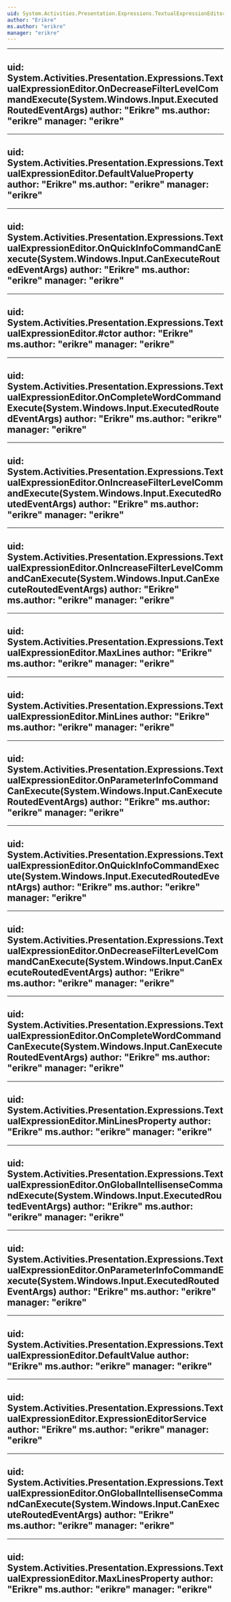 ```yaml
---
uid: System.Activities.Presentation.Expressions.TextualExpressionEditor
author: "Erikre"
ms.author: "erikre"
manager: "erikre"
---
```


---
uid: System.Activities.Presentation.Expressions.TextualExpressionEditor.OnDecreaseFilterLevelCommandExecute(System.Windows.Input.ExecutedRoutedEventArgs)
author: "Erikre"
ms.author: "erikre"
manager: "erikre"
---

---
uid: System.Activities.Presentation.Expressions.TextualExpressionEditor.DefaultValueProperty
author: "Erikre"
ms.author: "erikre"
manager: "erikre"
---

---
uid: System.Activities.Presentation.Expressions.TextualExpressionEditor.OnQuickInfoCommandCanExecute(System.Windows.Input.CanExecuteRoutedEventArgs)
author: "Erikre"
ms.author: "erikre"
manager: "erikre"
---

---
uid: System.Activities.Presentation.Expressions.TextualExpressionEditor.#ctor
author: "Erikre"
ms.author: "erikre"
manager: "erikre"
---

---
uid: System.Activities.Presentation.Expressions.TextualExpressionEditor.OnCompleteWordCommandExecute(System.Windows.Input.ExecutedRoutedEventArgs)
author: "Erikre"
ms.author: "erikre"
manager: "erikre"
---

---
uid: System.Activities.Presentation.Expressions.TextualExpressionEditor.OnIncreaseFilterLevelCommandExecute(System.Windows.Input.ExecutedRoutedEventArgs)
author: "Erikre"
ms.author: "erikre"
manager: "erikre"
---

---
uid: System.Activities.Presentation.Expressions.TextualExpressionEditor.OnIncreaseFilterLevelCommandCanExecute(System.Windows.Input.CanExecuteRoutedEventArgs)
author: "Erikre"
ms.author: "erikre"
manager: "erikre"
---

---
uid: System.Activities.Presentation.Expressions.TextualExpressionEditor.MaxLines
author: "Erikre"
ms.author: "erikre"
manager: "erikre"
---

---
uid: System.Activities.Presentation.Expressions.TextualExpressionEditor.MinLines
author: "Erikre"
ms.author: "erikre"
manager: "erikre"
---

---
uid: System.Activities.Presentation.Expressions.TextualExpressionEditor.OnParameterInfoCommandCanExecute(System.Windows.Input.CanExecuteRoutedEventArgs)
author: "Erikre"
ms.author: "erikre"
manager: "erikre"
---

---
uid: System.Activities.Presentation.Expressions.TextualExpressionEditor.OnQuickInfoCommandExecute(System.Windows.Input.ExecutedRoutedEventArgs)
author: "Erikre"
ms.author: "erikre"
manager: "erikre"
---

---
uid: System.Activities.Presentation.Expressions.TextualExpressionEditor.OnDecreaseFilterLevelCommandCanExecute(System.Windows.Input.CanExecuteRoutedEventArgs)
author: "Erikre"
ms.author: "erikre"
manager: "erikre"
---

---
uid: System.Activities.Presentation.Expressions.TextualExpressionEditor.OnCompleteWordCommandCanExecute(System.Windows.Input.CanExecuteRoutedEventArgs)
author: "Erikre"
ms.author: "erikre"
manager: "erikre"
---

---
uid: System.Activities.Presentation.Expressions.TextualExpressionEditor.MinLinesProperty
author: "Erikre"
ms.author: "erikre"
manager: "erikre"
---

---
uid: System.Activities.Presentation.Expressions.TextualExpressionEditor.OnGlobalIntellisenseCommandExecute(System.Windows.Input.ExecutedRoutedEventArgs)
author: "Erikre"
ms.author: "erikre"
manager: "erikre"
---

---
uid: System.Activities.Presentation.Expressions.TextualExpressionEditor.OnParameterInfoCommandExecute(System.Windows.Input.ExecutedRoutedEventArgs)
author: "Erikre"
ms.author: "erikre"
manager: "erikre"
---

---
uid: System.Activities.Presentation.Expressions.TextualExpressionEditor.DefaultValue
author: "Erikre"
ms.author: "erikre"
manager: "erikre"
---

---
uid: System.Activities.Presentation.Expressions.TextualExpressionEditor.ExpressionEditorService
author: "Erikre"
ms.author: "erikre"
manager: "erikre"
---

---
uid: System.Activities.Presentation.Expressions.TextualExpressionEditor.OnGlobalIntellisenseCommandCanExecute(System.Windows.Input.CanExecuteRoutedEventArgs)
author: "Erikre"
ms.author: "erikre"
manager: "erikre"
---

---
uid: System.Activities.Presentation.Expressions.TextualExpressionEditor.MaxLinesProperty
author: "Erikre"
ms.author: "erikre"
manager: "erikre"
---
